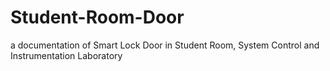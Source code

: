 # Student-Room-Door
a documentation of Smart Lock Door in Student Room, System Control and Instrumentation Laboratory
